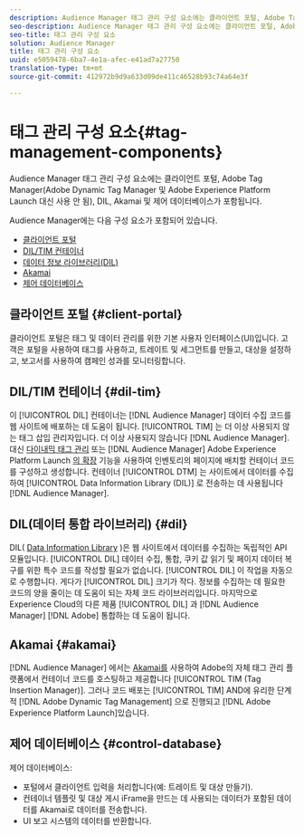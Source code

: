 ```yaml
---
description: Audience Manager 태그 관리 구성 요소에는 클라이언트 포털, Adobe Tag Manager(Adobe Dynamic Tag Manager 및 Adobe Experience Platform Launch 대신 사용 안 됨), DIL, Akamai 및 제어 데이터베이스가 포함됩니다.
seo-description: Audience Manager 태그 관리 구성 요소에는 클라이언트 포털, Adobe Tag Manager(Adobe Dynamic Tag Manager 및 Adobe Experience Platform Launch 대신 사용 안 됨), DIL, Akamai 및 제어 데이터베이스가 포함됩니다.
seo-title: 태그 관리 구성 요소
solution: Audience Manager
title: 태그 관리 구성 요소
uuid: e5059478-6ba7-4e1a-afec-e41ad7a27750
translation-type: tm+mt
source-git-commit: 412972b9d9a633d09de411c46528b93c74a64e3f

---
```



# 태그 관리 구성 요소{#tag-management-components}

Audience Manager 태그 관리 구성 요소에는 클라이언트 포털, Adobe Tag Manager(Adobe Dynamic Tag Manager 및 Adobe Experience Platform Launch 대신 사용 안 됨), DIL, Akamai 및 제어 데이터베이스가 포함됩니다.

<!-- 

c_comptag.xml

 -->

Audience Manager에는 다음 구성 요소가 포함되어 있습니다.

* [클라이언트 포털](../../reference/system-components/components-tag-management.md#client-portal)
* [DIL/TIM 컨테이너](../../reference/system-components/components-tag-management.md#dil-tim)
* [데이터 정보 라이브러리(DIL)](../../reference/system-components/components-tag-management.md#dil)
* [Akamai](../../reference/system-components/components-tag-management.md#akamai)
* [제어 데이터베이스](../../reference/system-components/components-tag-management.md#control-database)

## 클라이언트 포털 {#client-portal}

클라이언트 포털은 태그 및 데이터 관리를 위한 기본 사용자 인터페이스(UI)입니다. 고객은 포털을 사용하여 태그를 사용하고, 트레이트 및 세그먼트를 만들고, 대상을 설정하고, 보고서를 사용하여 캠페인 성과를 모니터링합니다.

## DIL/TIM 컨테이너 {#dil-tim}

이 [!UICONTROL DIL] 컨테이너는 [!DNL Audience Manager] 데이터 수집 코드를 웹 사이트에 배포하는 데 도움이 됩니다. [!UICONTROL TIM] 는 더 이상 사용되지 않는 태그 삽입 관리자입니다. 더 이상 사용되지 않습니다 [!DNL Audience Manager]. 대신 [다이내믹 태그 관리](https://docs.adobe.com/content/help/en/dtm/using/dtm-home.html) 또는 [!DNL Audience Manager] Adobe Experience Platform Launch [의 확장](https://docs.adobelaunch.com/extension-reference/web/adobe-audience-manager-extension) 기능을 사용하여 인벤토리의 페이지에 배치할 컨테이너 코드를 구성하고 생성합니다. 컨테이너 [!UICONTROL DTM] 는 사이트에서 데이터를 수집하여 [!UICONTROL Data Information Library (DIL)] 로 전송하는 데 사용됩니다 [!DNL Audience Manager].

## DIL(데이터 통합 라이브러리) {#dil}

DIL( [Data Information Library](../../dil/dil-overview.md) )은 웹 사이트에서 데이터를 수집하는 독립적인 API 모듈입니다. [!UICONTROL DIL] 데이터 수집, 통합, 쿠키 값 읽기 및 페이지 데이터 복구를 위한 특수 코드를 작성할 필요가 없습니다. [!UICONTROL DIL] 이 작업을 자동으로 수행합니다. 게다가 [!UICONTROL DIL] 크기가 작다. 정보를 수집하는 데 필요한 코드의 양을 줄이는 데 도움이 되는 자체 코드 라이브러리입니다. 마지막으로 Experience Cloud의 다른 제품 [!UICONTROL DIL] 과 [!DNL Audience Manager] [!DNL Adobe] 통합하는 데 도움이 됩니다.

## Akamai {#akamai}

[!DNL Audience Manager] 에서는 [Akamai를](https://www.akamai.com/html/about/index.html) 사용하여 Adobe의 자체 태그 관리 플랫폼에서 컨테이너 코드를 호스팅하고 제공합니다 [!UICONTROL TIM (Tag Insertion Manager)]. 그러나 코드 배포는 [!UICONTROL TIM] AND에 유리한 단계적 [!DNL Adobe Dynamic Tag Management] 으로 진행되고 [!DNL Adobe Experience Platform Launch]있습니다.

## 제어 데이터베이스 {#control-database}

제어 데이터베이스:

* 포털에서 클라이언트 입력을 처리합니다(예: 트레이트 및 대상 만들기).
* 컨테이너 템플릿 및 대상 게시 iFrame을 만드는 데 사용되는 데이터가 포함된 데이터를 Akamai로 데이터를 전송합니다.
* UI 보고 시스템의 데이터를 반환합니다.

